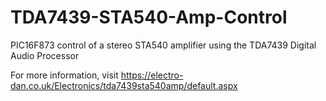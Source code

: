 # TDA7439-STA540-Amp-Control
PIC16F873 control of a stereo STA540 amplifier using the TDA7439 Digital Audio Processor

For more information, visit https://electro-dan.co.uk/Electronics/tda7439sta540amp/default.aspx
